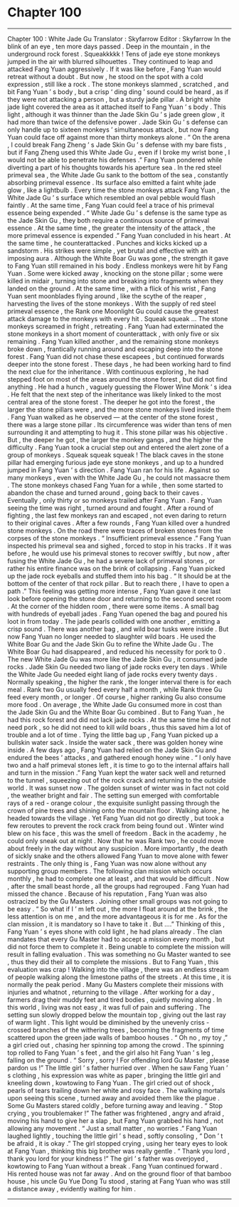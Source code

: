 
# Chapter 100


---

Chapter 100 : White Jade Gu
Translator :
Skyfarrow
Editor :
Skyfarrow
In the blink of an eye , ten more days passed .
Deep in the mountain , in the underground rock forest .
Squeakkkkk !
Tens of jade eye stone monkeys jumped in the air with blurred silhouettes .
They continued to leap and attacked Fang Yuan aggressively .
If it was like before , Fang Yuan would retreat without a doubt . But now , he stood on the spot with a cold expression , still like a rock .
The stone monkeys slammed , scratched , and bit Fang Yuan ’ s body , but a crisp ‘ ding ding ’ sound could be heard , as if they were not attacking a person , but a sturdy jade pillar .
A bright white jade light covered the area as it attached itself to Fang Yuan ’ s body . This light , although it was thinner than the Jade Skin Gu ’ s jade green glow , it had more than twice of the defensive power .
Jade Skin Gu ’ s defense can only handle up to sixteen monkeys ’ simultaneous attack , but now Fang Yuan could face off against more than thirty monkeys alone .
“ On the arena , I could break Fang Zheng ’ s Jade Skin Gu ’ s defense with my bare fists , but if Fang Zheng used this White Jade Gu , even if I broke my wrist bone , I would not be able to penetrate his defenses .”
Fang Yuan pondered while diverting a part of his thoughts towards his aperture sea .
In the red steel primeval sea , the White Jade Gu sank to the bottom of the sea , constantly absorbing primeval essence . Its surface also emitted a faint white jade glow , like a lightbulb .
Every time the stone monkeys attack Fang Yuan , the White Jade Gu ’ s surface which resembled an oval pebble would flash faintly .
At the same time , Fang Yuan could feel a trace of his primeval essence being expended .
“ White Jade Gu ’ s defense is the same type as the Jade Skin Gu , they both require a continuous source of primeval essence . At the same time , the greater the intensity of the attack , the more primeval essence is expended .” Fang Yuan concluded in his heart .
At the same time , he counterattacked .
Punches and kicks kicked up a sandstorm . His strikes were simple , yet brutal and effective with an imposing aura .
Although the White Boar Gu was gone , the strength it gave to Fang Yuan still remained in his body .
Endless monkeys were hit by Fang Yuan . Some were kicked away , knocking on the stone pillar ; some were killed in midair , turning into stone and breaking into fragments when they landed on the ground .
At the same time , with a flick of his wrist , Fang Yuan sent moonblades flying around , like the scythe of the reaper , harvesting the lives of the stone monkeys .
With the supply of red steel primeval essence , the Rank one Moonlight Gu could cause the greatest attack damage to the monkeys with every hit .
Squeak squeak …
The stone monkeys screamed in fright , retreating .
Fang Yuan had exterminated the stone monkeys in a short moment of counterattack , with only five or six remaining .
Fang Yuan killed another , and the remaining stone monkeys broke down , frantically running around and escaping deep into the stone forest .
Fang Yuan did not chase these escapees , but continued forwards deeper into the stone forest .
These days , he had been working hard to find the next clue for the inheritance . With continuous exploring , he had stepped foot on most of the areas around the stone forest , but did not find anything .
He had a hunch , vaguely guessing the Flower Wine Monk ’ s idea . He felt that the next step of the inheritance was likely linked to the most central area of the stone forest .
The deeper he got into the forest , the larger the stone pillars were , and the more stone monkeys lived inside them .
Fang Yuan walked as he observed — at the center of the stone forest , there was a large stone pillar . Its circumference was wider than tens of men surrounding it and attempting to hug it .
This stone pillar was his objective .
But , the deeper he got , the larger the monkey gangs , and the higher the difficulty .
Fang Yuan took a crucial step out and entered the alert zone of a group of monkeys .
Squeak squeak squeak !
The black caves in the stone pillar had emerging furious jade eye stone monkeys , and up to a hundred jumped in Fang Yuan ’ s direction .
Fang Yuan ran for his life .
Against so many monkeys , even with the White Jade Gu , he could not massacre them .
The stone monkeys chased Fang Yuan for a while , then some started to abandon the chase and turned around , going back to their caves . Eventually , only thirty or so monkeys trailed after Fang Yuan .
Fang Yuan seeing the time was right , turned around and fought .
After a round of fighting , the last few monkeys ran and escaped , not even daring to return to their original caves .
After a few rounds , Fang Yuan killed over a hundred stone monkeys . On the road there were traces of broken stones from the corpses of the stone monkeys .
“ Insufficient primeval essence .” Fang Yuan inspected his primeval sea and sighed , forced to stop in his tracks .
If it was before , he would use his primeval stones to recover swiftly , but now , after fusing the White Jade Gu , he had a severe lack of primeval stones , or rather his entire finance was on the brink of collapsing .
Fang Yuan picked up the jade rock eyeballs and stuffed them into his bag .
“ It should be at the bottom of the center of that rock pillar . But to reach there , I have to open a path .” This feeling was getting more intense , Fang Yuan gave it one last look before opening the stone door and returning to the second secret room .
At the corner of the hidden room , there were some items .
A small bag with hundreds of eyeball jades . Fang Yuan opened the bag and poured his loot in from today .
The jade pearls collided with one another , emitting a crisp sound .
There was another bag , and wild boar tusks were inside . But now Fang Yuan no longer needed to slaughter wild boars .
He used the White Boar Gu and the Jade Skin Gu to refine the White Jade Gu . The White Boar Gu had disappeared , and reduced his necessity for pork to 0 .
The new White Jade Gu was more like the Jade Skin Gu , it consumed jade rocks .
Jade Skin Gu needed two liang of jade rocks every ten days . While the White Jade Gu needed eight liang of jade rocks every twenty days .
Normally speaking , the higher the rank , the longer interval there is for each meal . Rank two Gu usually feed every half a month , while Rank three Gu feed every month , or longer .
Of course , higher ranking Gu also consume more food . On average , the White Jade Gu consumed more in cost than the Jade Skin Gu and the White Boar Gu combined .
But to Fang Yuan , he had this rock forest and did not lack jade rocks . At the same time he did not need pork , so he did not need to kill wild boars , thus this saved him a lot of trouble and a lot of time .
Tying the little bag up , Fang Yuan picked up a bullskin water sack .
Inside the water sack , there was golden honey wine inside . A few days ago , Fang Yuan had relied on the Jade Skin Gu and endured the bees ’ attacks , and gathered enough honey wine .
“ I only have two and a half primeval stones left , it is time to go to the internal affairs hall and turn in the mission .”
Fang Yuan kept the water sack well and returned to the tunnel , squeezing out of the rock crack and returning to the outside world .
It was sunset now .
The golden sunset of winter was in fact not cold , the weather bright and fair . The setting sun emerged with comfortable rays of a red - orange colour , the exquisite sunlight passing through the crown of pine trees and shining onto the mountain floor .
Walking alone , he headed towards the village .
Yet Fang Yuan did not go directly , but took a few reroutes to prevent the rock crack from being found out .
Winter wind blew on his face , this was the smell of freedom .
Back in the academy , he could only sneak out at night . Now that he was Rank two , he could move about freely in the day without any suspicion .
More importantly , the death of sickly snake and the others allowed Fang Yuan to move alone with fewer restraints .
The only thing is , Fang Yuan was now alone without any supporting group members . The following clan mission which occurs monthly , he had to complete one at least , and that would be difficult .
Now , after the small beast horde , all the groups had regrouped . Fang Yuan had missed the chance .
Because of his reputation , Fang Yuan was also ostracized by the Gu Masters . Joining other small groups was not going to be easy .
“ So what if I ’ m left out , the more I float around at the brink , the less attention is on me , and the more advantageous it is for me . As for the clan mission , it is mandatory so I have to take it . But ….”
Thinking of this , Fang Yuan ’ s eyes shone with cold light , he had plans already .
The clan mandates that every Gu Master had to accept a mission every month , but did not force them to complete it .
Being unable to complete the mission will result in falling evaluation . This was something no Gu Master wanted to see , thus they did their all to complete the missions .
But to Fang Yuan , this evaluation was crap !
Walking into the village , there was an endless stream of people walking along the limestone paths of the streets .
At this time , it is normally the peak period .
Many Gu Masters complete their missions with injuries and whatnot , returning to the village . After working for a day , farmers drag their muddy feet and tired bodies , quietly moving along .
In this world , living was not easy , it was full of pain and suffering .
The setting sun slowly dropped below the mountain top , giving out the last ray of warm light . This light would be diminished by the unevenly criss - crossed branches of the withering trees , becoming the fragments of time scattered upon the green jade walls of bamboo houses .
“ Oh no , my toy ,” a girl cried out , chasing her spinning top among the crowd .
The spinning top rolled to Fang Yuan ’ s feet , and the girl also hit Fang Yuan ’ s leg , falling on the ground .
“ Sorry , sorry ! For offending lord Gu Master , please pardon us !” The little girl ’ s father hurried over . When he saw Fang Yuan ’ s clothing , his expression was white as paper , bringing the little girl and kneeling down , kowtowing to Fang Yuan .
The girl cried out of shock , pearls of tears trailing down her white and rosy face .
The walking mortals upon seeing this scene , turned away and avoided them like the plague .
Some Gu Masters stared coldly , before turning away and leaving .
“ Stop crying , you troublemaker !” The father was frightened , angry and afraid , moving his hand to give her a slap , but Fang Yuan grabbed his hand , not allowing any movement .
“ Just a small matter , no worries .” Fang Yuan laughed lightly , touching the little girl ’ s head , softly consoling , “ Don ’ t be afraid , it is okay .”
The girl stopped crying , using her teary eyes to look at Fang Yuan , thinking this big brother was really gentle .
“ Thank you lord , thank you lord for your kindness !” The girl ’ s father was overjoyed , kowtowing to Fang Yuan without a break .
Fang Yuan continued forward .
His rented house was not far away .
And on the ground floor of that bamboo house , his uncle Gu Yue Dong Tu stood , staring at Fang Yuan who was still a distance away , evidently waiting for him .

---

